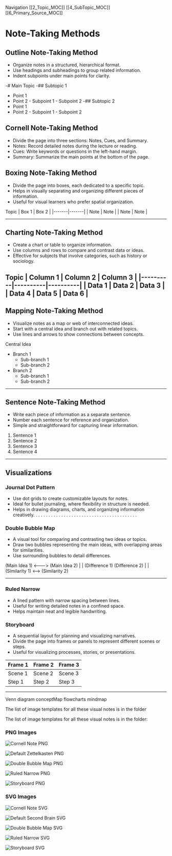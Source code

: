 Navigation 
[[2_Topic_MOC]]
[[4_SubTopic_MOC]]
[[6_Primary_Source_MOC]]

# Note-Taking Methods

## Outline Note-Taking Method
- Organize notes in a structured, hierarchical format.
- Use headings and subheadings to group related information.
- Indent subpoints under main points for clarity.


-# Main Topic
-## Subtopic 1
   - Point 1
   - Point 2
    - Subpoint 1
    - Subpoint 2
-## Subtopic 2
   - Point 1
   - Point 2
    - Subpoint 1
    - Subpoint 2


## Cornell Note-Taking Method
- Divide the page into three sections: Notes, Cues, and Summary.
- Notes: Record detailed notes during the lecture or reading.
- Cues: Write keywords or questions in the left-hand margin.
- Summary: Summarize the main points at the bottom of the page.

## Boxing Note-Taking Method
- Divide the page into boxes, each dedicated to a specific topic.
- Helps in visually separating and organizing different pieces of information.
- Useful for visual learners who prefer spatial organization.


Topic
| Box 1 | Box 2 |
|-------|-------|
| Note  | Note  |
| Note  | Note  |

---

## Charting Note-Taking Method
- Create a chart or table to organize information.
- Use columns and rows to compare and contrast data or ideas.
- Effective for subjects that involve categories, such as history or sociology.

Topic
| Column 1 | Column 2 | Column 3 |
|----------|----------|----------|
| Data 1   | Data 2   | Data 3   |
| Data 4   | Data 5   | Data 6   |
---

## Mapping Note-Taking Method
- Visualize notes as a map or web of interconnected ideas.
- Start with a central idea and branch out with related topics.
- Use lines and arrows to show connections between concepts.

Central Idea
- Branch 1
  - Sub-branch 1
  - Sub-branch 2
- Branch 2
  - Sub-branch 1
  - Sub-branch 2

---

## Sentence Note-Taking Method
- Write each piece of information as a separate sentence.
- Number each sentence for reference and organization.
- Simple and straightforward for capturing linear information.

1. Sentence 1
2. Sentence 2
3. Sentence 3
4. Sentence 4

---

## Visualizations

### Journal Dot Pattern
- Use dot grids to create customizable layouts for notes.
- Ideal for bullet journaling, where flexibility in structure is needed.
- Helps in drawing diagrams, charts, and organizing information creatively.
. . . . . . . . . .
. . . . . . . . . .
. . . . . . . . . .
. . . . . . . . . .


### Double Bubble Map
- A visual tool for comparing and contrasting two ideas or topics.
- Draw two bubbles representing the main ideas, with overlapping areas for similarities.
- Use surrounding bubbles to detail differences.


(Main Idea 1) <---> (Main Idea 2)
      |                     |
  (Difference 1)       (Difference 2)
      |                     |
(Similarity 1) <--> (Similarity 2)

---

### Ruled Narrow
- A lined pattern with narrow spacing between lines.
- Useful for writing detailed notes in a confined space.
- Helps maintain neat and legible handwriting.

### Storyboard
- A sequential layout for planning and visualizing narratives.
- Divide the page into frames or panels to represent different scenes or steps.
- Useful for visualizing processes, stories, or presentations.

| Frame 1 | Frame 2 | Frame 3 |
|---------|---------|---------|
| Scene 1 | Scene 2 | Scene 3 |
| Step 1  | Step 2  | Step 3  |

---

Venn diagram 
conceptMap
flowcharts
mindmap


The list of image templates for all these visual notes is in the folder 

The list of image templates for all these visual notes is in the folder:

### PNG Images

![Cornell Note PNG](../../9_Files/Resources/Images/NoteTemplates/cornell_note.png)


![Default Zettelkasten PNG](../../9_Files/Resources/Images/NoteTemplates/default_zettelkasten.png)

![Double Bubble Map PNG](../../9_Files/Resources/Images/NoteTemplates/double_bubble_map.png)


![Ruled Narrow PNG](../../9_Files/Resources/Images/NoteTemplates/ruled_narrow.png)

![Storyboard PNG](../../9_Files/Resources/Images/NoteTemplates/storyboard.png)

### SVG Images


![Cornell Note SVG](../../9_Files/Resources/Images/NoteTemplates/cornell_note.svg)

![Default Second Brain SVG](../../9_Files/Resources/Images/NoteTemplates/default_second_brain.svg)


![Double Bubble Map SVG](../../9_Files/Resources/Images/NoteTemplates/double_bubble_map.svg)


![Ruled Narrow SVG](../../9_Files/Resources/Images/NoteTemplates/ruled_narrow.svg)


![Storyboard SVG](../../9_Files/Resources/Images/NoteTemplates/storyboard.svg)

